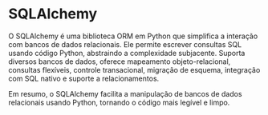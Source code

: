 # SQLAlchemy

O SQLAlchemy é uma biblioteca ORM em Python que simplifica a interação com bancos de dados relacionais. Ele permite escrever consultas SQL usando código Python, abstraindo a complexidade subjacente. Suporta diversos bancos de dados, oferece mapeamento objeto-relacional, consultas flexíveis, controle transacional, migração de esquema, integração com SQL nativo e suporte a relacionamentos.

Em resumo, o SQLAlchemy facilita a manipulação de bancos de dados relacionais usando Python, tornando o código mais legível e limpo.
